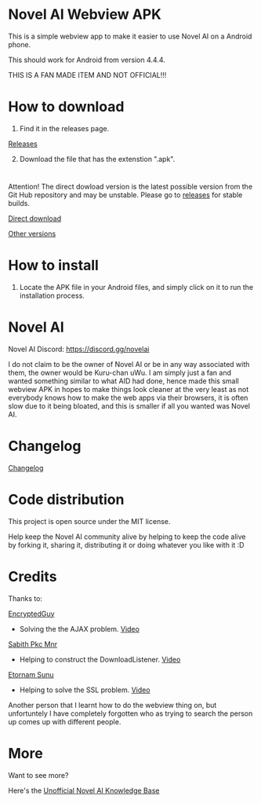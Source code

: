 # Novel AI Webview APK

This is a simple webview app to make it easier to use Novel AI on a Android phone.

This should work for Android from version 4.4.4.

THIS IS A FAN MADE ITEM AND NOT OFFICIAL!!!

# How to download

1) Find it in the releases page.

[Releases](https://github.com/AmazingGabriel16/novelai/releases)

2) Download the file that has the extenstion ".apk".

#

Attention! The direct dowload version is the latest possible version from the Git Hub repository and may be unstable. Please go to [releases](https://github.com/AmazingGabriel16/novelai/releases) for stable builds.

[Direct download](https://github.com/AmazingGabriel16/novelai/blob/95c75785ec13274242761b68579597b1c1ff848c/app/release/Novel%20AI.apk)

[Other versions](https://github.com/AmazingGabriel16/novelai/tree/main/versions)

# How to install

1) Locate the APK file in your Android files, and simply click on it to run the installation process.

# Novel AI

Novel AI Discord: https://discord.gg/novelai

I do not claim to be the owner of Novel AI or be in any way associated with them, the owner would be Kuru-chan uWu. I am simply just a fan and wanted something similar to what AID had done, hence made this small webview APK in hopes to make things look cleaner at the very least as not everybody knows how to make the web apps via their browsers, it is often slow due to it being bloated, and this is smaller if all you wanted was Novel AI.

# Changelog

[Changelog](https://github.com/AmazingGabriel16/novelai/blob/95c75785ec13274242761b68579597b1c1ff848c/changelog.txt)

# Code distribution

This project is open source under the MIT license.

Help keep the Novel AI community alive by helping to keep the code alive by forking it, sharing it, distributing it or doing whatever you like with it :D

# Credits
Thanks to:

[EncryptedGuy](https://www.youtube.com/channel/UCSebU7Uh-dV-HPLvFAHw4xw)
- Solving the the AJAX problem. [Video](https://www.youtube.com/watch?v=nhVViwmc3lg)

[Sabith Pkc Mnr](https://www.youtube.com/channel/UCBP7Brr6uhUr1DtgflsjoOg)
- Helping to construct the DownloadListener. [Video](https://www.youtube.com/watch?v=n-iXcR7MHgw)

[Etornam Sunu](https://github.com/RegNex)
- Helping to solve the SSL problem. [Video](https://www.youtube.com/watch?v=JNtFTwZyy-4)

Another person that I learnt how to do the webview thing on, but unfortuntely I have completely forgotten who as trying to search the person up comes up with different people.

# More
Want to see more?

Here's the [Unofficial Novel AI Knowledge Base](https://naidb.miraheze.org/wiki/Main_Page)
